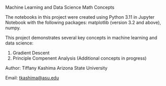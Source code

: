 Machine Learning and Data Science Math Concepts

The notebooks in this project were created using Python 3.11 in Jupyter Notebook with the following packages: matplotlib (version 3.2 and above), numpy.

This project demonstrates several key concepts in machine learning and data science:

1. Gradient Descent
2. Principle Compenent Analysis
(Additional concepts in progress)

Author: Tiffany Kashima
Arizona State University

Email: tkashima@asu.edu